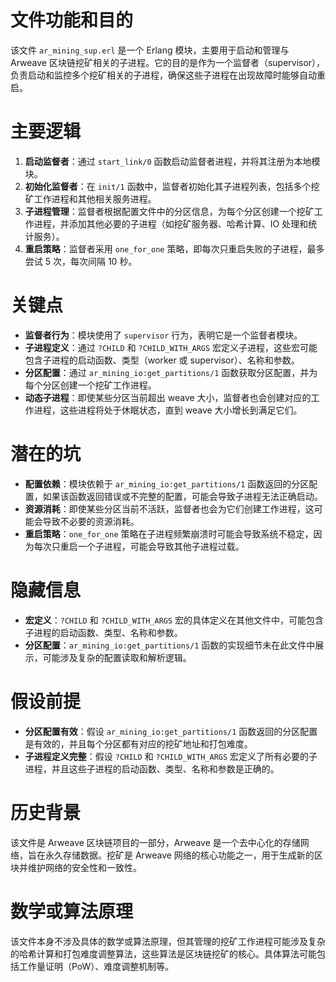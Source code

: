 # 文件功能和目的

该文件 `ar_mining_sup.erl` 是一个 Erlang 模块，主要用于启动和管理与 Arweave 区块链挖矿相关的子进程。它的目的是作为一个监督者（supervisor），负责启动和监控多个挖矿相关的子进程，确保这些子进程在出现故障时能够自动重启。

# 主要逻辑

1. **启动监督者**：通过 `start_link/0` 函数启动监督者进程，并将其注册为本地模块。
2. **初始化监督者**：在 `init/1` 函数中，监督者初始化其子进程列表，包括多个挖矿工作进程和其他相关服务进程。
3. **子进程管理**：监督者根据配置文件中的分区信息，为每个分区创建一个挖矿工作进程，并添加其他必要的子进程（如挖矿服务器、哈希计算、IO 处理和统计服务）。
4. **重启策略**：监督者采用 `one_for_one` 策略，即每次只重启失败的子进程，最多尝试 5 次，每次间隔 10 秒。

# 关键点

- **监督者行为**：模块使用了 `supervisor` 行为，表明它是一个监督者模块。
- **子进程定义**：通过 `?CHILD` 和 `?CHILD_WITH_ARGS` 宏定义子进程，这些宏可能包含子进程的启动函数、类型（worker 或 supervisor）、名称和参数。
- **分区配置**：通过 `ar_mining_io:get_partitions/1` 函数获取分区配置，并为每个分区创建一个挖矿工作进程。
- **动态子进程**：即使某些分区当前超出 weave 大小，监督者也会创建对应的工作进程，这些进程将处于休眠状态，直到 weave 大小增长到满足它们。

# 潜在的坑

- **配置依赖**：模块依赖于 `ar_mining_io:get_partitions/1` 函数返回的分区配置，如果该函数返回错误或不完整的配置，可能会导致子进程无法正确启动。
- **资源消耗**：即使某些分区当前不活跃，监督者也会为它们创建工作进程，这可能会导致不必要的资源消耗。
- **重启策略**：`one_for_one` 策略在子进程频繁崩溃时可能会导致系统不稳定，因为每次只重启一个子进程，可能会导致其他子进程过载。

# 隐藏信息

- **宏定义**：`?CHILD` 和 `?CHILD_WITH_ARGS` 宏的具体定义在其他文件中，可能包含子进程的启动函数、类型、名称和参数。
- **分区配置**：`ar_mining_io:get_partitions/1` 函数的实现细节未在此文件中展示，可能涉及复杂的配置读取和解析逻辑。

# 假设前提

- **分区配置有效**：假设 `ar_mining_io:get_partitions/1` 函数返回的分区配置是有效的，并且每个分区都有对应的挖矿地址和打包难度。
- **子进程定义完整**：假设 `?CHILD` 和 `?CHILD_WITH_ARGS` 宏定义了所有必要的子进程，并且这些子进程的启动函数、类型、名称和参数是正确的。

# 历史背景

该文件是 Arweave 区块链项目的一部分，Arweave 是一个去中心化的存储网络，旨在永久存储数据。挖矿是 Arweave 网络的核心功能之一，用于生成新的区块并维护网络的安全性和一致性。

# 数学或算法原理

该文件本身不涉及具体的数学或算法原理，但其管理的挖矿工作进程可能涉及复杂的哈希计算和打包难度调整算法，这些算法是区块链挖矿的核心。具体算法可能包括工作量证明（PoW）、难度调整机制等。